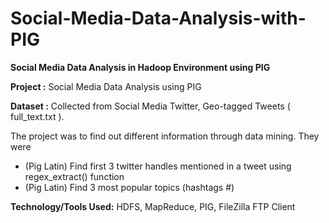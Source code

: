 # Social-Media-Data-Analysis-with-PIG
**Social Media Data Analysis in Hadoop Environment using PIG**

**Project :**  Social Media Data Analysis  using PIG

**Dataset :** Collected from Social Media Twitter, Geo-tagged Tweets ( full_text.txt ).

The project was to find out different information through data mining. They were
* (Pig Latin) Find first 3 twitter handles mentioned in a tweet using regex_extract() function
*	(Pig Latin) Find 3 most popular topics (hashtags #)

**Technology/Tools  Used:**  HDFS, MapReduce, PIG, FileZilla FTP Client 
